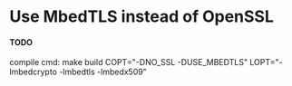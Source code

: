 Use MbedTLS instead of  OpenSSL
=====

####  TODO

compile cmd:
make build COPT="-DNO_SSL -DUSE_MBEDTLS" LOPT="-lmbedcrypto -lmbedtls -lmbedx509" 
